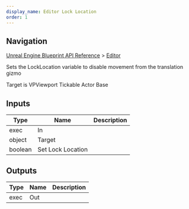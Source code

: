 ```yaml
---
display_name: Editor Lock Location
order: 1
---
```

## Navigation

[Unreal Engine Blueprint API Reference](https://dev.epicgames.com/documentation/en-us/unreal-engine/BlueprintAPI) > [Editor](https://dev.epicgames.com/documentation/en-us/unreal-engine/BlueprintAPI/Editor)

Sets the LockLocation variable to disable movement from the translation gizmo

Target is VPViewport Tickable Actor Base

## Inputs

| Type | Name | Description |
| --- | --- | --- |
| exec | In |  |
| object | Target |  |
| boolean | Set Lock Location |  |

## Outputs

| Type | Name | Description |
| --- | --- | --- |
| exec | Out |  |
